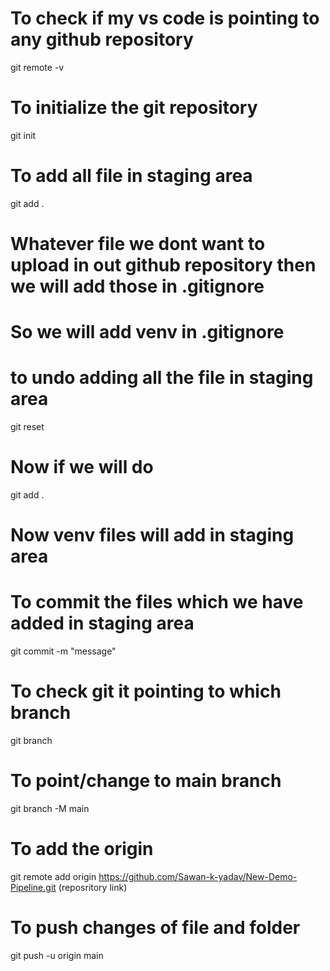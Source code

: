 
# To check if my vs code is pointing to any github repository
git remote -v

# To initialize the git repository
git init

# To add all file in staging area
git add . 

# Whatever file we dont want to upload in out github repository then we will add those in .gitignore
# So we will add venv in .gitignore

# to undo adding all the file in staging area
git reset

# Now if we will do
git add . 
# Now venv files will add in staging area

# To commit the files which we have added in staging area
git commit -m "message"

# To check git it pointing to which branch
git branch

# To point/change to main branch 
git branch -M main

# To add the origin
git remote add origin https://github.com/Sawan-k-yadav/New-Demo-Pipeline.git  (reposritory link)

# To push changes of file and folder
git push -u origin main
